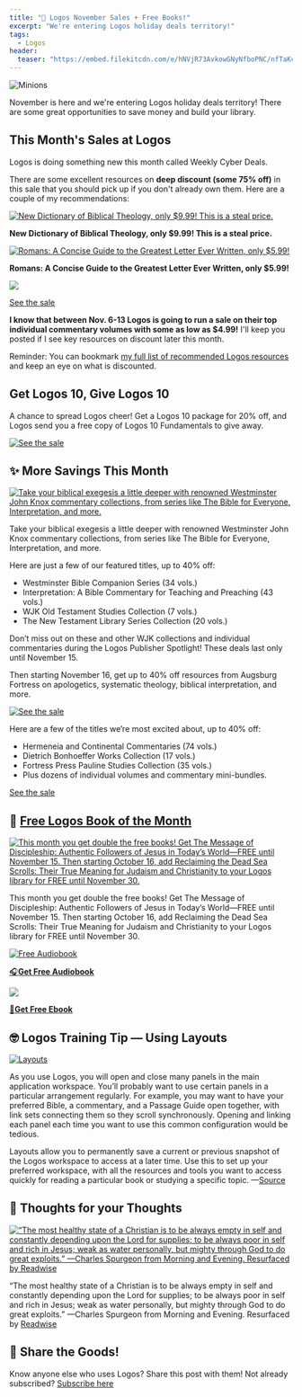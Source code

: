 ```yaml
---
title: "🦃 Logos November Sales + Free Books!"
excerpt: "We're entering Logos holiday deals territory!"
tags:
  - Logos
header:
  teaser: "https://embed.filekitcdn.com/e/hNVjR73AvkowGNyNfboPNC/nfTaKcWs3DmNSQ7t92F1wr"
---
```

![Minions](https://embed.filekitcdn.com/e/hNVjR73AvkowGNyNfboPNC/nfTaKcWs3DmNSQ7t92F1wr)

November is here and we're entering Logos holiday deals territory! There are some great opportunities to save money and build your library.

## This Month's Sales at Logos

Logos is doing something new this month called Weekly Cyber Deals.

There are some excellent resources on **deep discount (some 75% off)** in this sale that you should pick up if you don't already own them. Here are a couple of my recommendations:

[![New Dictionary of Biblical Theology, only $9.99! This is a steal price.](https://embed.filekitcdn.com/e/hNVjR73AvkowGNyNfboPNC/u5R8K54R5FfGYojbVvq7bn)](https://www.logos.com/product/27277/new-dictionary-of-biblical-theology)

**New Dictionary of Biblical Theology, only $9.99! This is a steal price.**

[![Romans: A Concise Guide to the Greatest Letter Ever Written, only $5.99!](https://embed.filekitcdn.com/e/hNVjR73AvkowGNyNfboPNC/njZ9NHhKXCFywY6a58E3Da)](https://partner.logosbible.com/click.track?CID=432198&AFID=467957&nonencodedurl=https://www.logos.com/product/222796/romans-a-concise-guide-to-the-greatest-letter-ever-written)

**Romans: A Concise Guide to the Greatest Letter Ever Written, only $5.99!**

![](https://embed.filekitcdn.com/e/hNVjR73AvkowGNyNfboPNC/4iAQnSMrjB21zFS5Fyysi4)

[See the sale](https://partners.faithlife.com/click.track?CID=466226&AFID=467957)

**I know that between Nov. 6-13 Logos is going to run a sale on their top individual commentary volumes with some as low as $4.99!** I'll keep you posted if I see key resources on discount later this month.

Reminder: You can bookmark [my full list of recommended Logos resources](https://www.logos.com/nickstapleton) and keep an eye on what is discounted.

## Get Logos 10, Give Logos 10

A chance to spread Logos cheer! Get a Logos 10 package for 20% off, and Logos send you a free copy of Logos 10 Fundamentals to give away.

[![See the sale](https://embed.filekitcdn.com/e/hNVjR73AvkowGNyNfboPNC/n31gJrw4vY6xitfQaGDfDi)](https://partners.faithlife.com/click.track?CID=431490&AFID=467957)

## ✨ More Savings This Month

[![Take your biblical exegesis a little deeper with renowned Westminster John Knox commentary collections, from series like The Bible for Everyone, Interpretation, and more.](https://embed.filekitcdn.com/e/hNVjR73AvkowGNyNfboPNC/ukhWYmJQFBMQ6tqfP8WGEr)](https://partners.faithlife.com/click.track?CID=436793&AFID=467957)

Take your biblical exegesis a little deeper with renowned Westminster John Knox commentary collections, from series like The Bible for Everyone, Interpretation, and more.

Here are just a few of our featured titles, up to 40% off:

- Westminster Bible Companion Series (34 vols.)
- Interpretation: A Bible Commentary for Teaching and Preaching (43 vols.)
- WJK Old Testament Studies Collection (7 vols.)
- The New Testament Library Series Collection (20 vols.)

Don’t miss out on these and other WJK collections and individual commentaries during the Logos Publisher Spotlight! These deals last only until November 15.

Then starting November 16, get up to 40% off resources from Augsburg Fortress on apologetics, systematic theology, biblical interpretation, and more.

[![See the sale](https://embed.filekitcdn.com/e/hNVjR73AvkowGNyNfboPNC/ss5eErzDmy8T2rXHiQnK6x)](https://partners.faithlife.com/click.track?CID=436793&AFID=467957)

Here are a few of the titles we’re most excited about, up to 40% off:

- Hermeneia and Continental Commentaries (74 vols.)
- Dietrich Bonhoeffer Works Collection (17 vols.)
- Fortress Press Pauline Studies Collection (35 vols.)
- Plus dozens of individual volumes and commentary mini-bundles.

[See the sale](https://partners.faithlife.com/click.track?CID=436793&AFID=467957)

## 📖 [Free Logos Book of the Month](https://partner.logosbible.com/click.track?CID=437858&AFID=467957)

[![This month you get double the free books! Get The Message of Discipleship: Authentic Followers of Jesus in Today’s World—FREE until November 15. Then starting October 16, add Reclaiming the Dead Sea Scrolls: Their True Meaning for Judaism and Christianity to your Logos library for FREE until November 30.](https://embed.filekitcdn.com/e/hNVjR73AvkowGNyNfboPNC/sYike3YBXyzJsqVq9jdHM7?ar=1%3A1&fit=crop)](https://partner.logosbible.com/click.track?CID=437858&AFID=467957)

This month you get double the free books! Get The Message of Discipleship: Authentic Followers of Jesus in Today’s World—FREE until November 15. Then starting October 16, add Reclaiming the Dead Sea Scrolls: Their True Meaning for Judaism and Christianity to your Logos library for FREE until November 30.

[![Free Audiobook](https://embed.filekitcdn.com/e/hNVjR73AvkowGNyNfboPNC/qprtzDSEUoopELoxr8ZcXJ)](https://partner.logosbible.com/click.track?CID=432198&AFID=467957&nonencodedurl=https://www.logos.com/free-audiobook)

[🎧 **​Get Free Audiobook**](https://partner.logosbible.com/click.track?CID=432198&AFID=467957&nonencodedurl=https://www.logos.com/free-audiobook)

[![](https://embed.filekitcdn.com/e/hNVjR73AvkowGNyNfboPNC/fiU5hcJr1h5J18TQYVqarm)](https://partner.logosbible.com/click.track?CID=432198&AFID=467957&nonencodedurl=https://www.logos.com/free-ebook)

[📖 **​Get Free Ebook**](https://partner.logosbible.com/click.track?CID=432198&AFID=467957&nonencodedurl=https://www.logos.com/free-ebook)

## 🤓 Logos Training Tip — Using Layouts

[![Layouts](https://embed.filekitcdn.com/e/hNVjR73AvkowGNyNfboPNC/rQVG5F6TAeKKNG5FnjeYB9)](https://support.logos.com/hc/en-us/articles/360016599631-What-are-Layouts-and-How-Do-I-Use-Them)

As you use Logos, you will open and close many panels in the main application workspace. You’ll probably want to use certain panels in a particular arrangement regularly. For example, you may want to have your preferred Bible, a commentary, and a Passage Guide open together, with link sets connecting them so they scroll synchronously. Opening and linking each panel each time you want to use this common configuration would be tedious.

Layouts allow you to permanently save a current or previous snapshot of the Logos workspace to access at a later time. Use this to set up your preferred workspace, with all the resources and tools you want to access quickly for reading a particular book or studying a specific topic. —[Source](https://support.logos.com/hc/en-us/articles/360016599631-What-are-Layouts-and-How-Do-I-Use-Them-)

## 💬 Thoughts for your Thoughts

[![“The most healthy state of a Christian is to be always empty in self and constantly depending upon the Lord for supplies; to be always poor in self and rich in Jesus; weak as water personally, but mighty through God to do great exploits.” —Charles Spurgeon from Morning and Evening. Resurfaced by Readwise](https://embed.filekitcdn.com/e/hNVjR73AvkowGNyNfboPNC/5i6MpeYCQ32QssxL8ZFQ6k)](https://partners.faithlife.com/click.track?CID=432198&AFID=467957&nonencodedurl=https://www.logos.com/product/252395/knowing-god)

“The most healthy state of a Christian is to be always empty in self and constantly depending upon the Lord for supplies; to be always poor in self and rich in Jesus; weak as water personally, but mighty through God to do great exploits.” —Charles Spurgeon from Morning and Evening. Resurfaced by [Readwise](https://readwise.io/i/nick139)

## 🙌 Share the Goods!

Know anyone else who uses Logos? Share this post with them! Not already subscribed? [Subscribe here](https://nickstapleton.ck.page/4154455aa2)
